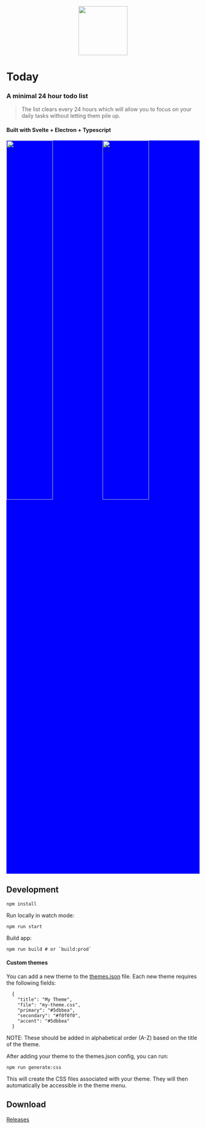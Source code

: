 <p align="center">
  <img src="https://todaylist.io/assets/images/icon.png" width="128" height="128">
</p>


# Today
### A minimal 24 hour todo list
> The list clears every 24 hours which will allow you to focus on your daily tasks without letting them pile up.
#### Built with Svelte + Electron + Typescript

<div style="background: blue;">
  <img src="https://todaylist.io/assets/images/light.png" width="49%">
  <img src="https://todaylist.io/assets/images/settings.png" width="49%">
</div>


## Development
```
npm install
```
Run locally in watch mode:
```
npm run start
```
Build app:
```
npm run build # or `build:prod`
```

#### Custom themes
You can add a new theme to the [themes.json](https://github.com/daniel-hayes/today/blob/main/src/static/app/themes/themes.json) file. Each new theme requires the following fields:
```
  {
    "title": "My Theme",
    "file": "my-theme.css",
    "primary": "#5dbbea",
    "secondary": "#f0f0f0",
    "accent": "#5dbbea"
  }
```
NOTE: These should be added in alphabetical order (A-Z) based on the title of the theme.

After adding your theme to the themes.json config, you can run:
```
npm run generate:css
```
This will create the CSS files associated with your theme. They will then automatically be accessible in the theme menu. 

## Download

<a href="https://github.com/daniel-hayes/today/releases">
  Releases
</a>

